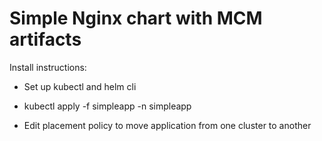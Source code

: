 # Simple Nginx chart with MCM artifacts

Install instructions:

- Set up kubectl and helm cli 

- kubectl apply -f simpleapp -n simpleapp

- Edit placement policy to move application from one cluster to another